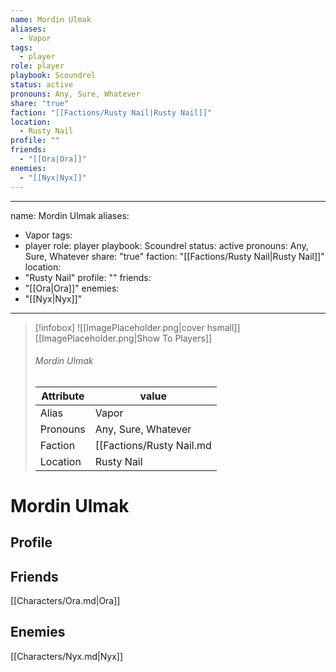 ```yaml
---
name: Mordin Ulmak
aliases:
  - Vapor
tags:
  - player
role: player
playbook: Scoundrel
status: active
pronouns: Any, Sure, Whatever
share: "true"
faction: "[[Factions/Rusty Nail|Rusty Nail]]"
location:
  - Rusty Nail
profile: ""
friends:
  - "[[Ora|Ora]]"
enemies:
  - "[[Nyx|Nyx]]"
---
```

---
name: Mordin Ulmak
aliases:
  - Vapor
tags:
  - player
role: player
playbook: Scoundrel
status: active
pronouns: Any, Sure, Whatever
share: "true"
faction: "[[Factions/Rusty Nail|Rusty Nail]]"
location: 
  - "Rusty Nail"
profile: ""
friends:
  - "[[Ora|Ora]]"
enemies:
  - "[[Nyx|Nyx]]"
---


> [!infobox]
> ![[ImagePlaceholder.png|cover hsmall]]
> [[ImagePlaceholder.png|Show To Players]]
> ###### Mordin Ulmak
> Attribute |  value |
> ---|---|
> Alias | Vapor
> Pronouns | Any, Sure, Whatever
> Faction | [[Factions/Rusty Nail.md|Rusty Nail]]
> Location | Rusty Nail |

# Mordin Ulmak
## Profile


## Friends
[[Characters/Ora.md|Ora]]

## Enemies
[[Characters/Nyx.md|Nyx]]

